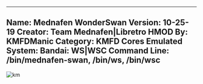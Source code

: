 -----------------------
Name: Mednafen WonderSwan
Version: 10-25-19
Creator: Team Mednafen|Libretro
HMOD By: KMFDManic
Category: KMFD Cores
Emulated System: Bandai: WS|WSC
Command Line: /bin/mednafen-swan, /bin/ws, /bin/wsc
-----------------------
![km](https://i.imgur.com/w6zRICy.png)
